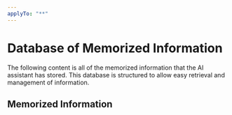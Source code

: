```yaml
---
applyTo: "**"
---
```


# Database of Memorized Information

The following content is all of the memorized information that the AI assistant has stored. This database is structured to allow easy retrieval and management of information.

## Memorized Information

